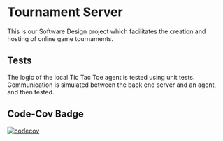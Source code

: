 # Tournament Server
This is our Software Design project which facilitates the creation and hosting of online game tournaments.

## Tests
The logic of the local Tic Tac Toe agent is tested using unit tests.
Communication is simulated between the back end server and an agent, and then tested. 

## Code-Cov Badge
[![codecov](https://codecov.io/gh/MacroHard-Solutions/tournament-server/branch/code-cov/graph/badge.svg?token=X67KO80SL5)](https://codecov.io/gh/MacroHard-Solutions/tournament-server)
